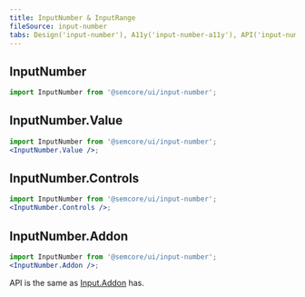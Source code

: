 ```yaml
---
title: InputNumber & InputRange
fileSource: input-number
tabs: Design('input-number'), A11y('input-number-a11y'), API('input-number-api'), Example('input-number-code'), Changelog('input-number-changelog')
---
```


## InputNumber

```js
import InputNumber from '@semcore/ui/input-number';
```

<TypesView type="InputNumberProps" :types={...types} />

## InputNumber.Value

```jsx
import InputNumber from '@semcore/ui/input-number';
<InputNumber.Value />;
```

<TypesView type="InputNumberValueProps" :types={...types} />

## InputNumber.Controls

```jsx
import InputNumber from '@semcore/ui/input-number';
<InputNumber.Controls />;
```

<TypesView type="InputNumberControlsProps" :types={...types} />

## InputNumber.Addon

```jsx
import InputNumber from '@semcore/ui/input-number';
<InputNumber.Addon />;
```

API is the same as [Input.Addon](/components/input/input-api) has.

<script setup>import { data as types } from '@types.data.ts';</script>